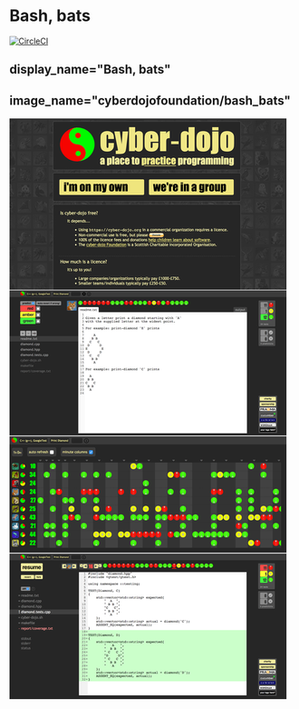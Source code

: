 # Bash, bats

[![CircleCI](https://circleci.com/gh/cyber-dojo-languages/bash-bats.svg?style=svg)](https://circleci.com/gh/cyber-dojo-languages/bash-bats)

## display_name="Bash, bats"
## image_name="cyberdojofoundation/bash_bats"

![cyber-dojo.org home page](https://github.com/cyber-dojo/cyber-dojo/blob/master/shared/home_page_snapshot.png)
